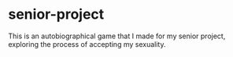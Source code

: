 # senior-project
This is an autobiographical game that I made for my senior project, exploring the process of accepting my sexuality.
